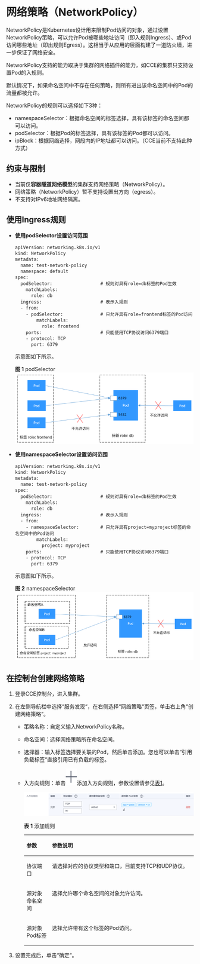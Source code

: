 # 网络策略（NetworkPolicy）<a name="cce_10_0059"></a>

NetworkPolicy是Kubernetes设计用来限制Pod访问的对象，通过设置NetworkPolicy策略，可以允许Pod被哪些地址访问（即入规则Ingress）、或Pod访问哪些地址（即出规则Egress）。这相当于从应用的层面构建了一道防火墙，进一步保证了网络安全。

NetworkPolicy支持的能力取决于集群的网络插件的能力，如CCE的集群只支持设置Pod的入规则。

默认情况下，如果命名空间中不存在任何策略，则所有进出该命名空间中的Pod的流量都被允许。

NetworkPolicy的规则可以选择如下3种：

-   namespaceSelector：根据命名空间的标签选择，具有该标签的命名空间都可以访问。
-   podSelector：根据Pod的标签选择，具有该标签的Pod都可以访问。
-   ipBlock：根据网络选择，网段内的IP地址都可以访问。（CCE当前不支持此种方式）

## 约束与限制<a name="section332285584912"></a>

-   当前仅**容器隧道网络模型**的集群支持网络策略（NetworkPolicy）。
-   网络策略（NetworkPolicy）暂不支持设置出方向（egress）。
-   不支持对IPv6地址网络隔离。

## 使用Ingress规则<a name="section24857465594"></a>

-   **使用podSelector设置访问范围**

    ```
    apiVersion: networking.k8s.io/v1
    kind: NetworkPolicy
    metadata:
      name: test-network-policy
      namespace: default
    spec:
      podSelector:                  # 规则对具有role=db标签的Pod生效
        matchLabels:
          role: db
      ingress:                      # 表示入规则
      - from:
        - podSelector:              # 只允许具有role=frontend标签的Pod访问
            matchLabels:
              role: frontend
        ports:                      # 只能使用TCP协议访问6379端口
        - protocol: TCP
          port: 6379
    ```

    示意图如下所示。

    **图 1**  podSelector<a name="zh-cn_topic_0249851123_fig139410543444"></a>  
    ![](figures/podSelector.png "podSelector")


-   **使用namespaceSelector设置访问范围**

    ```
    apiVersion: networking.k8s.io/v1
    kind: NetworkPolicy
    metadata:
      name: test-network-policy
    spec:
      podSelector:                  # 规则对具有role=db标签的Pod生效
        matchLabels:
          role: db
      ingress:                      # 表示入规则
      - from:
        - namespaceSelector:        # 只允许具有project=myproject标签的命名空间中的Pod访问
            matchLabels:
              project: myproject
        ports:                      # 只能使用TCP协议访问6379端口
        - protocol: TCP
          port: 6379
    ```

    示意图如下所示。

    **图 2**  namespaceSelector<a name="zh-cn_topic_0249851123_fig127351855617"></a>  
    ![](figures/namespaceSelector.png "namespaceSelector")


## 在控制台创建网络策略<a name="section349662212313"></a>

1.  登录CCE控制台，进入集群。
2.  在左侧导航栏中选择“服务发现“，在右侧选择“网络策略“页签，单击右上角“创建网络策略“。
    -   策略名称：自定义输入NetworkPolicy名称。
    -   命名空间：选择网络策略所在命名空间。
    -   选择器：输入标签选择要关联的Pod，然后单击添加。您也可以单击“引用负载标签“直接引用已有负载的标签。
    -   入方向规则：单击![](figures/zh-cn_image_0000001251716033.png)添加入方向规则，参数设置请参见[表1](#table166419994515)。

        ![](figures/zh-cn_image_0000001207036074.png)

        **表 1**  添加规则

        <a name="table166419994515"></a>
        <table><thead align="left"><tr id="row186401397458"><th class="cellrowborder" valign="top" width="15%" id="mcps1.2.3.1.1"><p id="p163919913452"><a name="p163919913452"></a><a name="p163919913452"></a>参数</p>
        </th>
        <th class="cellrowborder" valign="top" width="85%" id="mcps1.2.3.1.2"><p id="p9639394455"><a name="p9639394455"></a><a name="p9639394455"></a>参数说明</p>
        </th>
        </tr>
        </thead>
        <tbody><tr id="row13640129124519"><td class="cellrowborder" valign="top" width="15%" headers="mcps1.2.3.1.1 "><p id="p5640395455"><a name="p5640395455"></a><a name="p5640395455"></a>协议端口</p>
        </td>
        <td class="cellrowborder" valign="top" width="85%" headers="mcps1.2.3.1.2 "><p id="p1864016912457"><a name="p1864016912457"></a><a name="p1864016912457"></a>请选择对应的协议类型和端口，目前支持TCP和UDP协议。</p>
        </td>
        </tr>
        <tr id="row1164011917451"><td class="cellrowborder" valign="top" width="15%" headers="mcps1.2.3.1.1 "><p id="p66400984510"><a name="p66400984510"></a><a name="p66400984510"></a>源对象命名空间</p>
        </td>
        <td class="cellrowborder" valign="top" width="85%" headers="mcps1.2.3.1.2 "><p id="p164014916457"><a name="p164014916457"></a><a name="p164014916457"></a>选择允许哪个命名空间的对象允许访问。</p>
        </td>
        </tr>
        <tr id="row1564115912452"><td class="cellrowborder" valign="top" width="15%" headers="mcps1.2.3.1.1 "><p id="p8640792450"><a name="p8640792450"></a><a name="p8640792450"></a>源对象Pod标签</p>
        </td>
        <td class="cellrowborder" valign="top" width="85%" headers="mcps1.2.3.1.2 "><p id="p590912241576"><a name="p590912241576"></a><a name="p590912241576"></a>选择允许带有这个标签的Pod访问。</p>
        </td>
        </tr>
        </tbody>
        </table>

3.  设置完成后，单击“确定“。

